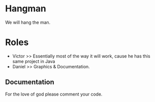 # Hangman
We will hang the man.

# Roles
- Victor >> Essentially most of the way it will work, cause he has this same project in Java
- Daniel >> Graphics & Documentation.

## Documentation

For the love of god please comment your code. 
